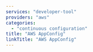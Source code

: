 ```yaml
---
services: "developer-tool"
providers: "aws"
categories:
  - "continuous configuration"
title: "AWS AppConfig"
linkTitle: "AWS AppConfig"
---
```


